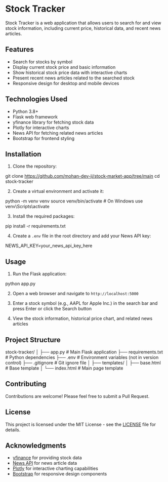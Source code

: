 # Stock Tracker

Stock Tracker is a web application that allows users to search for and view stock information, including current price, historical data, and recent news articles.

## Features

- Search for stocks by symbol
- Display current stock price and basic information
- Show historical stock price data with interactive charts
- Present recent news articles related to the searched stock
- Responsive design for desktop and mobile devices

## Technologies Used

- Python 3.8+
- Flask web framework
- yfinance library for fetching stock data
- Plotly for interactive charts
- News API for fetching related news articles
- Bootstrap for frontend styling

## Installation

1. Clone the repository:

git clone https://github.com/mohan-dev-ji/stock-market-app/tree/main
cd stock-tracker

2. Create a virtual environment and activate it:

python -m venv venv
source venv/bin/activate # On Windows use venv\Scripts\activate

3. Install the required packages:

pip install -r requirements.txt

4. Create a `.env` file in the root directory and add your News API key:

NEWS_API_KEY=your_news_api_key_here

## Usage

1. Run the Flask application:

python app.py

2. Open a web browser and navigate to `http://localhost:5000`

3. Enter a stock symbol (e.g., AAPL for Apple Inc.) in the search bar and press Enter or click the Search button

4. View the stock information, historical price chart, and related news articles

## Project Structure


stock-tracker/
│
├── app.py # Main Flask application
├── requirements.txt # Python dependencies
├── .env # Environment variables (not in version control)
├── .gitignore # Git ignore file
│
├── templates/
│ ├── base.html # Base template
│ └── index.html # Main page template

## Contributing

Contributions are welcome! Please feel free to submit a Pull Request.

## License

This project is licensed under the MIT License - see the [LICENSE](LICENSE) file for details.

## Acknowledgments

- [yfinance](https://github.com/ranaroussi/yfinance) for providing stock data
- [News API](https://newsapi.org/) for news article data
- [Plotly](https://plotly.com/) for interactive charting capabilities
- [Bootstrap](https://getbootstrap.com/) for responsive design components

